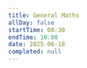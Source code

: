 ```yaml
---
title: General Maths
allDay: false
startTime: 08:30
endTime: 10:00
date: 2025-06-18
completed: null
---
```

